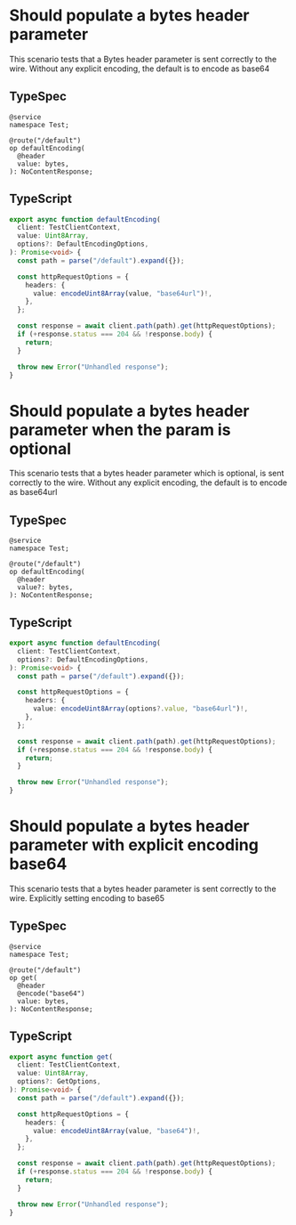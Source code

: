 # Should populate a bytes header parameter

This scenario tests that a Bytes header parameter is sent correctly to the wire. Without any explicit encoding, the default is to encode as base64

## TypeSpec

```tsp
@service
namespace Test;

@route("/default")
op defaultEncoding(
  @header
  value: bytes,
): NoContentResponse;
```

## TypeScript

```ts src/api/testClientOperations.ts function defaultEncoding
export async function defaultEncoding(
  client: TestClientContext,
  value: Uint8Array,
  options?: DefaultEncodingOptions,
): Promise<void> {
  const path = parse("/default").expand({});

  const httpRequestOptions = {
    headers: {
      value: encodeUint8Array(value, "base64url")!,
    },
  };

  const response = await client.path(path).get(httpRequestOptions);
  if (+response.status === 204 && !response.body) {
    return;
  }

  throw new Error("Unhandled response");
}
```

# Should populate a bytes header parameter when the param is optional

This scenario tests that a bytes header parameter which is optional, is sent correctly to the wire. Without any explicit encoding, the default is to encode as base64url

## TypeSpec

```tsp
@service
namespace Test;

@route("/default")
op defaultEncoding(
  @header
  value?: bytes,
): NoContentResponse;
```

## TypeScript

```ts src/api/testClientOperations.ts function defaultEncoding
export async function defaultEncoding(
  client: TestClientContext,
  options?: DefaultEncodingOptions,
): Promise<void> {
  const path = parse("/default").expand({});

  const httpRequestOptions = {
    headers: {
      value: encodeUint8Array(options?.value, "base64url")!,
    },
  };

  const response = await client.path(path).get(httpRequestOptions);
  if (+response.status === 204 && !response.body) {
    return;
  }

  throw new Error("Unhandled response");
}
```

# Should populate a bytes header parameter with explicit encoding base64

This scenario tests that a bytes header parameter is sent correctly to the wire. Explicitly setting encoding to base65

## TypeSpec

```tsp
@service
namespace Test;

@route("/default")
op get(
  @header
  @encode("base64")
  value: bytes,
): NoContentResponse;
```

## TypeScript

```ts src/api/testClientOperations.ts function get
export async function get(
  client: TestClientContext,
  value: Uint8Array,
  options?: GetOptions,
): Promise<void> {
  const path = parse("/default").expand({});

  const httpRequestOptions = {
    headers: {
      value: encodeUint8Array(value, "base64")!,
    },
  };

  const response = await client.path(path).get(httpRequestOptions);
  if (+response.status === 204 && !response.body) {
    return;
  }

  throw new Error("Unhandled response");
}
```
